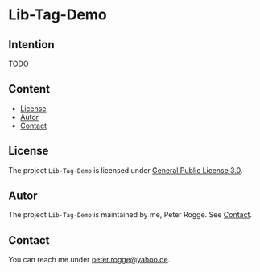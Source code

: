 Lib-Tag-Demo
===



Intention
---

TODO


Content
---

* [License](#License)
* [Autor](#Autor)
* [Contact](#Contact)



License<a name="License" />
---

The project `Lib-Tag-Demo` is licensed under [General Public License 3.0].



Autor<a name="Autor" />
---

The project `Lib-Tag-Demo` is maintained by me, Peter Rogge. See [Contact](#Contact).



Contact<a name="Contact" />
---

You can reach me under <peter.rogge@yahoo.de>.



[//]: # (Links)
[General Public License 3.0]:https://www.gnu.org/licenses/gpl-3.0.en.html
